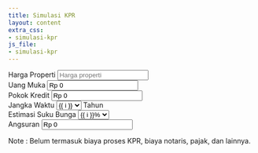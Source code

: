 ```yaml
---
title: Simulasi KPR
layout: content
extra_css:
- simulasi-kpr
js_file:
- simulasi-kpr
---
```


<form autocomplete="off">
    <div class="form_wrapper">
        <label for="harga_properti">Harga Properti</label>
        <input autocomplete="off" type="text" id="harga_properti" placeholder="Harga properti">
    </div>
    <div class="form_wrapper">
        <label for="uang_muka">Uang Muka</label>
        <input type="text" id="uang_muka" value="Rp 0">
    </div>
    <div class="form_wrapper">
        <label for="pokok_kredit">Pokok Kredit</label>
        <input type="text" id="pokok_kredit" value="Rp 0" readonly>
    </div>
    <div class="form_wrapper">
        <label for="tenor">Jangka Waktu</label>
        <span>
        <select id="tenor">
            {% for i in (1..20) %}
                <option value="{{ i }}"> {{ i }} </option>
            {% endfor %}
        </select>
        <label for="tenor">Tahun</label>
        </span>
    </div>
    <div class="form_wrapper">
        <label for="suku_bunga">Estimasi Suku Bunga</label>
        <select id="suku_bunga">
            {% for i in (5..14) %}
                <option value="{{ i }}"> {{ i }}% </option>
            {% endfor %}
        </select>
    </div>
    <div class="form_wrapper">
        <label for="angsuran">Angsuran</label>
        <input type="text" id="angsuran" value="Rp 0" readonly>
    </div>
</form>
<div class="div">Note : Belum termasuk biaya proses KPR, biaya notaris, pajak, dan lainnya.</div>